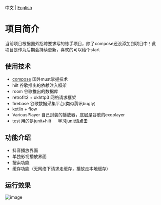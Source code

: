 中文 | [English](README.md)
# 项目简介
当前项目根据国外招聘要求写的练手项目，除了compose还没添加到项目中！此项目是作为后期会持续更新，喜欢的可以给个start

## 使用技术
- [compose](https://developer.android.google.cn/develop/ui/compose/documentation?hl=zh-cn) 国外must掌握技术
- hilt  谷歌推出的依赖注入框架
- room  谷歌推出的数据库
- retrofit2 + okhttp3   网络请求框架
- firebase 谷歌数据采集平台(类似腾讯bugly)
- kotlin + flow
- VariousPlayer  自己封装的播放器，底层是谷歌的exoplayer
- test  用的是junit+hilt   &emsp; [学习junit请点击](https://github.com/frankie9527/AndroidDocumentProject/tree/main/AndroidTestPractice)

## 功能介绍
- 抖音播放界面
- 单独影视播放界面
- 搜索功能
- 缓存功能（无网络下请求走缓存，播放走本地缓存）

## 运行效果
![image](https://raw.githubusercontent.com/Frankie9527/ArchitecturePractice/mvvm/img/sixthspace.gif)